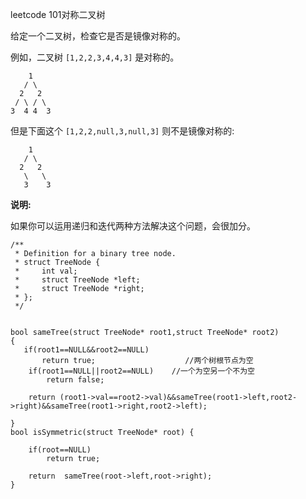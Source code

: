 leetcode 101对称二叉树

给定一个二叉树，检查它是否是镜像对称的。

例如，二叉树 `[1,2,2,3,4,4,3]` 是对称的。

```
    1
   / \
  2   2
 / \ / \
3  4 4  3

```

但是下面这个 `[1,2,2,null,3,null,3]` 则不是镜像对称的:

```
    1
   / \
  2   2
   \   \
   3    3

```

**说明:**

如果你可以运用递归和迭代两种方法解决这个问题，会很加分。

```
/**
 * Definition for a binary tree node.
 * struct TreeNode {
 *     int val;
 *     struct TreeNode *left;
 *     struct TreeNode *right;
 * };
 */


bool sameTree(struct TreeNode* root1,struct TreeNode* root2)
{
   if(root1==NULL&&root2==NULL)
       return true;                    //两个树根节点为空
    if(root1==NULL||root2==NULL)    //一个为空另一个不为空
        return false;

    return (root1->val==root2->val)&&sameTree(root1->left,root2->right)&&sameTree(root1->right,root2->left);
        
}
bool isSymmetric(struct TreeNode* root) {
    
    if(root==NULL)
        return true;
    
    return  sameTree(root->left,root->right);
}
```

